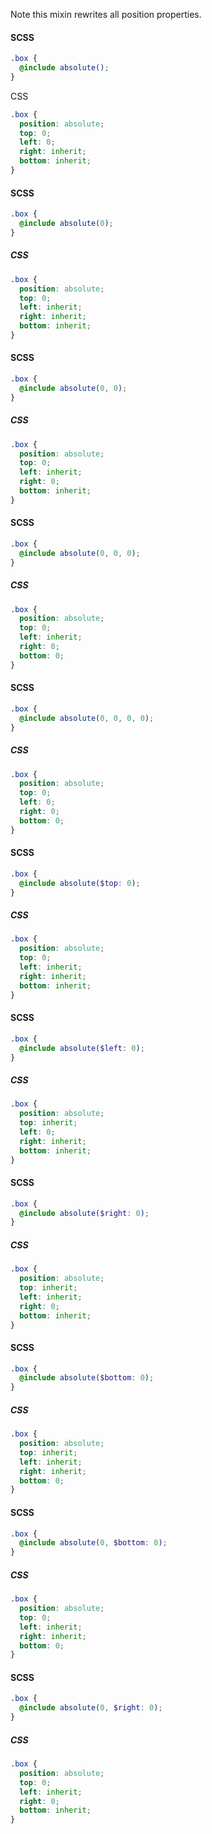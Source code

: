 Note this mixin rewrites all position properties.

#### SCSS
```scss
.box {
  @include absolute();
}
```

CSS
```css
.box {
  position: absolute;
  top: 0;
  left: 0;
  right: inherit;
  bottom: inherit;
}
```

#### SCSS
```scss
.box {
  @include absolute(0);
}
```

##### CSS
```css
.box {
  position: absolute;
  top: 0;
  left: inherit;
  right: inherit;
  bottom: inherit;
}
```

#### SCSS
```scss
.box {
  @include absolute(0, 0);
}
```

##### CSS
```css
.box {
  position: absolute;
  top: 0;
  left: inherit;
  right: 0;
  bottom: inherit;
}
```

#### SCSS
```scss
.box {
  @include absolute(0, 0, 0);
}
```

##### CSS
```css
.box {
  position: absolute;
  top: 0;
  left: inherit;
  right: 0;
  bottom: 0;
}
```

#### SCSS
```scss
.box {
  @include absolute(0, 0, 0, 0);
}
```

##### CSS
```css
.box {
  position: absolute;
  top: 0;
  left: 0;
  right: 0;
  bottom: 0;
}
```

#### SCSS
```scss
.box {
  @include absolute($top: 0);
}
```

##### CSS
```css
.box {
  position: absolute;
  top: 0;
  left: inherit;
  right: inherit;
  bottom: inherit;
}
```

#### SCSS
```scss
.box {
  @include absolute($left: 0);
}
```

##### CSS
```css
.box {
  position: absolute;
  top: inherit;
  left: 0;
  right: inherit;
  bottom: inherit;
}
```

#### SCSS
```scss
.box {
  @include absolute($right: 0);
}
```

##### CSS
```css
.box {
  position: absolute;
  top: inherit;
  left: inherit;
  right: 0;
  bottom: inherit;
}
```

#### SCSS
```scss
.box {
  @include absolute($bottom: 0);
}
```

##### CSS
```css
.box {
  position: absolute;
  top: inherit;
  left: inherit;
  right: inherit;
  bottom: 0;
}
```

#### SCSS
```scss
.box {
  @include absolute(0, $bottom: 0);
}
```

##### CSS
```css
.box {
  position: absolute;
  top: 0;
  left: inherit;
  right: inherit;
  bottom: 0;
}
```

#### SCSS
```scss
.box {
  @include absolute(0, $right: 0);
}
```

##### CSS
```css
.box {
  position: absolute;
  top: 0;
  left: inherit;
  right: 0;
  bottom: inherit;
}
```
